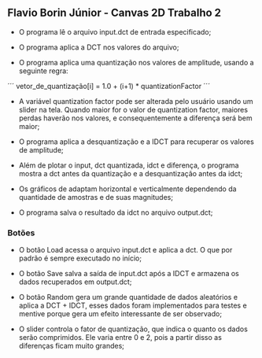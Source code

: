 ## Flavio Borin Júnior - Canvas 2D Trabalho 2

- O programa lê o arquivo input.dct de entrada especificado;

- O programa aplica a DCT nos valores do arquivo;

- O programa aplica uma quantização nos valores de amplitude, usando a seguinte regra:

´´´
vetor_de_quantização[i] = 1.0 + (i+1) * quantizationFactor
´´´

- A variável quantization factor pode ser alterada pelo usuário usando um slider na tela. Quando maior for o valor de quantization factor, maiores perdas haverão nos valores, e consequentemente a diferença será bem maior;

- O programa aplica a desquantização e a IDCT para recuperar os valores de amplitude;

- Além de plotar o input, dct quantizada, idct e diferença, o programa mostra a dct antes da quantização e a desquantização antes da idct;

- Os gráficos de adaptam horizontal e verticalmente dependendo da quantidade de amostras e de suas magnitudes;

- O programa salva o resultado da idct no arquivo output.dct;

### Botões

- O botão Load acessa o arquivo input.dct e aplica a dct. O que por padrão é sempre executado no início;

- O botão Save salva a saída de input.dct após a IDCT e armazena os dados recuperados em output.dct;

- O botão Random gera um grande quantidade de dados aleatórios e aplica a DCT + IDCT, esses dados foram implementados para testes e mentive porque gera um efeito interessante de ser observado;

- O slider controla o fator de quantização, que indica o quanto os dados serão comprimidos. Ele varia entre 0 e 2, pois a partir disso as diferenças ficam muito grandes;
